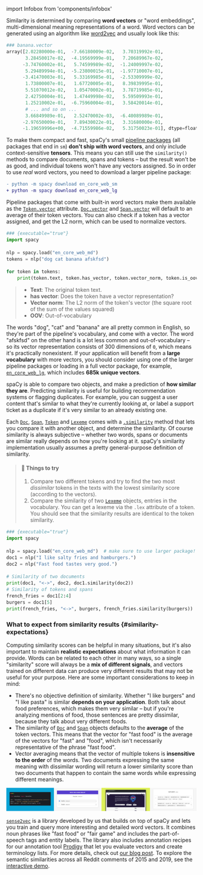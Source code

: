 import Infobox from 'components/infobox'

Similarity is determined by comparing **word vectors** or "word embeddings",
multi-dimensional meaning representations of a word. Word vectors can be
generated using an algorithm like
[word2vec](https://en.wikipedia.org/wiki/Word2vec) and usually look like this:

```python
### banana.vector
array([2.02280000e-01,  -7.66180009e-02,   3.70319992e-01,
       3.28450017e-02,  -4.19569999e-01,   7.20689967e-02,
      -3.74760002e-01,   5.74599989e-02,  -1.24009997e-02,
       5.29489994e-01,  -5.23800015e-01,  -1.97710007e-01,
      -3.41470003e-01,   5.33169985e-01,  -2.53309999e-02,
       1.73800007e-01,   1.67720005e-01,   8.39839995e-01,
       5.51070012e-02,   1.05470002e-01,   3.78719985e-01,
       2.42750004e-01,   1.47449998e-02,   5.59509993e-01,
       1.25210002e-01,  -6.75960004e-01,   3.58420014e-01,
       # ... and so on ...
       3.66849989e-01,   2.52470002e-03,  -6.40089989e-01,
      -2.97650009e-01,   7.89430022e-01,   3.31680000e-01,
      -1.19659996e+00,  -4.71559986e-02,   5.31750023e-01], dtype=float32)
```

<Infobox title="Important note" variant="warning">

To make them compact and fast, spaCy's small [pipeline packages](/models) (all
packages that end in `sm`) **don't ship with word vectors**, and only include
context-sensitive **tensors**. This means you can still use the `similarity()`
methods to compare documents, spans and tokens – but the result won't be as
good, and individual tokens won't have any vectors assigned. So in order to use
_real_ word vectors, you need to download a larger pipeline package:

```diff
- python -m spacy download en_core_web_sm
+ python -m spacy download en_core_web_lg
```

</Infobox>

Pipeline packages that come with built-in word vectors make them available as
the [`Token.vector`](/api/token#vector) attribute.
[`Doc.vector`](/api/doc#vector) and [`Span.vector`](/api/span#vector) will
default to an average of their token vectors. You can also check if a token has
a vector assigned, and get the L2 norm, which can be used to normalize vectors.

```python
### {executable="true"}
import spacy

nlp = spacy.load("en_core_web_md")
tokens = nlp("dog cat banana afskfsd")

for token in tokens:
    print(token.text, token.has_vector, token.vector_norm, token.is_oov)
```

> - **Text**: The original token text.
> - **has vector**: Does the token have a vector representation?
> - **Vector norm**: The L2 norm of the token's vector (the square root of the
>   sum of the values squared)
> - **OOV**: Out-of-vocabulary

The words "dog", "cat" and "banana" are all pretty common in English, so they're
part of the pipeline's vocabulary, and come with a vector. The word "afskfsd" on
the other hand is a lot less common and out-of-vocabulary – so its vector
representation consists of 300 dimensions of `0`, which means it's practically
nonexistent. If your application will benefit from a **large vocabulary** with
more vectors, you should consider using one of the larger pipeline packages or
loading in a full vector package, for example,
[`en_core_web_lg`](/models/en#en_core_web_lg), which includes **685k unique
vectors**.

spaCy is able to compare two objects, and make a prediction of **how similar
they are**. Predicting similarity is useful for building recommendation systems
or flagging duplicates. For example, you can suggest a user content that's
similar to what they're currently looking at, or label a support ticket as a
duplicate if it's very similar to an already existing one.

Each [`Doc`](/api/doc), [`Span`](/api/span), [`Token`](/api/token) and
[`Lexeme`](/api/lexeme) comes with a [`.similarity`](/api/token#similarity)
method that lets you compare it with another object, and determine the
similarity. Of course similarity is always subjective – whether two words, spans
or documents are similar really depends on how you're looking at it. spaCy's
similarity implementation usually assumes a pretty general-purpose definition of
similarity.

> #### 📝 Things to try
>
> 1. Compare two different tokens and try to find the two most _dissimilar_
>    tokens in the texts with the lowest similarity score (according to the
>    vectors).
> 2. Compare the similarity of two [`Lexeme`](/api/lexeme) objects, entries in
>    the vocabulary. You can get a lexeme via the `.lex` attribute of a token.
>    You should see that the similarity results are identical to the token
>    similarity.

```python
### {executable="true"}
import spacy

nlp = spacy.load("en_core_web_md")  # make sure to use larger package!
doc1 = nlp("I like salty fries and hamburgers.")
doc2 = nlp("Fast food tastes very good.")

# Similarity of two documents
print(doc1, "<->", doc2, doc1.similarity(doc2))
# Similarity of tokens and spans
french_fries = doc1[2:4]
burgers = doc1[5]
print(french_fries, "<->", burgers, french_fries.similarity(burgers))
```

### What to expect from similarity results {#similarity-expectations}

Computing similarity scores can be helpful in many situations, but it's also
important to maintain **realistic expectations** about what information it can
provide. Words can be related to each other in many ways, so a single
"similarity" score will always be a **mix of different signals**, and vectors
trained on different data can produce very different results that may not be
useful for your purpose. Here are some important considerations to keep in mind:

- There's no objective definition of similarity. Whether "I like burgers" and "I
  like pasta" is similar **depends on your application**. Both talk about food
  preferences, which makes them very similar – but if you're analyzing mentions
  of food, those sentences are pretty dissimilar, because they talk about very
  different foods.
- The similarity of [`Doc`](/api/doc) and [`Span`](/api/span) objects defaults
  to the **average** of the token vectors. This means that the vector for "fast
  food" is the average of the vectors for "fast" and "food", which isn't
  necessarily representative of the phrase "fast food".
- Vector averaging means that the vector of multiple tokens is **insensitive to
  the order** of the words. Two documents expressing the same meaning with
  dissimilar wording will return a lower similarity score than two documents
  that happen to contain the same words while expressing different meanings.

<Infobox title="Tip: Check out sense2vec" emoji="💡">

[![](../../images/sense2vec.jpg)](https://github.com/explosion/sense2vec)

[`sense2vec`](https://github.com/explosion/sense2vec) is a library developed by
us that builds on top of spaCy and lets you train and query more interesting and
detailed word vectors. It combines noun phrases like "fast food" or "fair game"
and includes the part-of-speech tags and entity labels. The library also
includes annotation recipes for our annotation tool [Prodigy](https://prodi.gy)
that let you evaluate vectors and create terminology lists. For more details,
check out [our blog post](https://explosion.ai/blog/sense2vec-reloaded). To
explore the semantic similarities across all Reddit comments of 2015 and 2019,
see the [interactive demo](https://explosion.ai/demos/sense2vec).

</Infobox>
